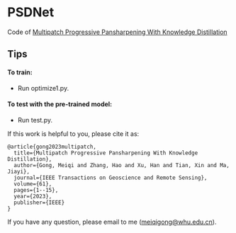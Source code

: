 # PSDNet
Code of [Multipatch Progressive Pansharpening With Knowledge Distillation](https://ieeexplore.ieee.org/abstract/document/10064074)

Tips
---------
#### To train:<br>
* Run optimize1.py.

#### To test with the pre-trained model:<br>
* Run test.py.

If this work is helpful to you, please cite it as:
```
@article{gong2023multipatch,
  title={Multipatch Progressive Pansharpening With Knowledge Distillation},
  author={Gong, Meiqi and Zhang, Hao and Xu, Han and Tian, Xin and Ma, Jiayi},
  journal={IEEE Transactions on Geoscience and Remote Sensing},
  volume={61},
  pages={1--15},
  year={2023},
  publisher={IEEE}
}
```

If you have any question, please email to me (meiqigong@whu.edu.cn).
